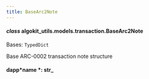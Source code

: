 ```yaml
---
title: BaseArc2Note
---
```


#### _class_ algokit_utils.models.transaction.BaseArc2Note

Bases: `TypedDict`

Base ARC-0002 transaction note structure

#### dapp*name *: str\_
